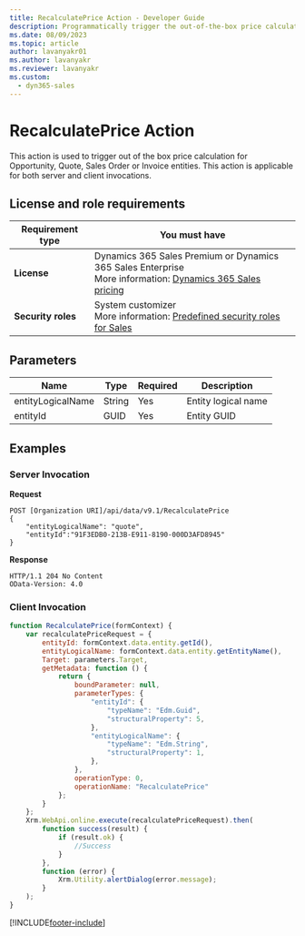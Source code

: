 ```yaml
---
title: RecalculatePrice Action - Developer Guide
description: Programmatically trigger the out-of-the-box price calculation for Opportunity, Quote, Sales Order or Invoice entities.
ms.date: 08/09/2023
ms.topic: article
author: lavanyakr01
ms.author: lavanyakr
ms.reviewer: lavanyakr
ms.custom: 
  - dyn365-sales
---
```

# RecalculatePrice Action 

This action is used to trigger out of the box price calculation for Opportunity, Quote, Sales Order or Invoice entities. This action is applicable for both server and client invocations.

## License and role requirements
| Requirement type | You must have |  
|-----------------------|---------|
| **License** | Dynamics 365 Sales Premium or Dynamics 365 Sales Enterprise  <br>More information: [Dynamics 365 Sales pricing](https://dynamics.microsoft.com/sales/pricing/) |
| **Security roles** | System customizer <br>  More information: [Predefined security roles for Sales](../../security-roles-for-sales.md)|


## Parameters

|Name|Type|Required|Description|
|----|----|----|----|
|entityLogicalName|String|Yes|Entity logical name|
|entityId|GUID|Yes|Entity GUID|

## Examples

### Server Invocation

**Request**

```HTTP
POST [Organization URI]/api/data/v9.1/RecalculatePrice
{
    "entityLogicalName": "quote",
    "entityId":"91F3EDB0-213B-E911-8190-000D3AFD8945"
}
```

**Response**

```
HTTP/1.1 204 No Content
OData-Version: 4.0
```

### Client Invocation

```JavaScript
function RecalculatePrice(formContext) {
    var recalculatePriceRequest = {
        entityId: formContext.data.entity.getId(),
        entityLogicalName: formContext.data.entity.getEntityName(),
        Target: parameters.Target,
        getMetadata: function () {
            return {
                boundParameter: null,
                parameterTypes: {
                    "entityId": {
                        "typeName": "Edm.Guid",
                        "structuralProperty": 5,
                    },
                    "entityLogicalName": {
                        "typeName": "Edm.String",
                        "structuralProperty": 1,
                    },
                },
                operationType: 0,
                operationName: "RecalculatePrice"
            };
        }
    };
    Xrm.WebApi.online.execute(recalculatePriceRequest).then(
        function success(result) {
            if (result.ok) {
                //Success
            }
        },
        function (error) {
            Xrm.Utility.alertDialog(error.message);
        }
    );
}
```



[!INCLUDE[footer-include](../../../includes/footer-banner.md)]
